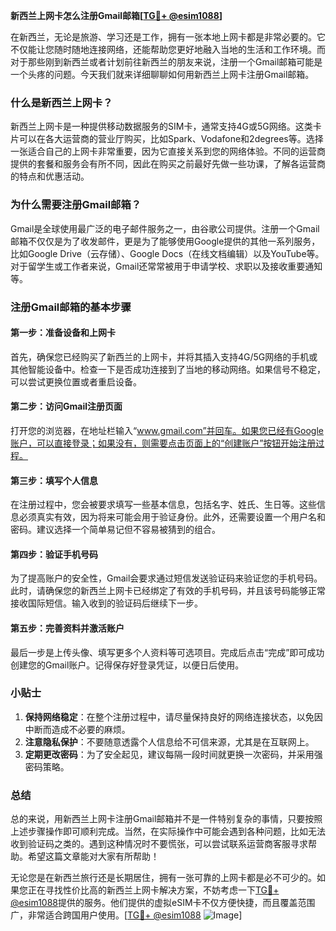 **新西兰上网卡怎么注册Gmail邮箱[[TG💪+ @esim1088](https://t.me/s/esim1088)]**

在新西兰，无论是旅游、学习还是工作，拥有一张本地上网卡都是非常必要的。它不仅能让您随时随地连接网络，还能帮助您更好地融入当地的生活和工作环境。而对于那些刚到新西兰或者计划前往新西兰的朋友来说，注册一个Gmail邮箱可能是一个头疼的问题。今天我们就来详细聊聊如何用新西兰上网卡注册Gmail邮箱。

### 什么是新西兰上网卡？

新西兰上网卡是一种提供移动数据服务的SIM卡，通常支持4G或5G网络。这类卡片可以在各大运营商的营业厅购买，比如Spark、Vodafone和2degrees等。选择一张适合自己的上网卡非常重要，因为它直接关系到您的网络体验。不同的运营商提供的套餐和服务会有所不同，因此在购买之前最好先做一些功课，了解各运营商的特点和优惠活动。

### 为什么需要注册Gmail邮箱？

Gmail是全球使用最广泛的电子邮件服务之一，由谷歌公司提供。注册一个Gmail邮箱不仅仅是为了收发邮件，更是为了能够使用Google提供的其他一系列服务，比如Google Drive（云存储）、Google Docs（在线文档编辑）以及YouTube等。对于留学生或工作者来说，Gmail还常常被用于申请学校、求职以及接收重要通知等。

### 注册Gmail邮箱的基本步骤

#### 第一步：准备设备和上网卡

首先，确保您已经购买了新西兰的上网卡，并将其插入支持4G/5G网络的手机或其他智能设备中。检查一下是否成功连接到了当地的移动网络。如果信号不稳定，可以尝试更换位置或者重启设备。

#### 第二步：访问Gmail注册页面

打开您的浏览器，在地址栏输入“www.gmail.com”并回车。如果您已经有Google账户，可以直接登录；如果没有，则需要点击页面上的“创建账户”按钮开始注册过程。

#### 第三步：填写个人信息

在注册过程中，您会被要求填写一些基本信息，包括名字、姓氏、生日等。这些信息必须真实有效，因为将来可能会用于验证身份。此外，还需要设置一个用户名和密码。建议选择一个简单易记但不容易被猜到的组合。

#### 第四步：验证手机号码

为了提高账户的安全性，Gmail会要求通过短信发送验证码来验证您的手机号码。此时，请确保您的新西兰上网卡已经绑定了有效的手机号码，并且该号码能够正常接收国际短信。输入收到的验证码后继续下一步。

#### 第五步：完善资料并激活账户

最后一步是上传头像、填写更多个人资料等可选项目。完成后点击“完成”即可成功创建您的Gmail账户。记得保存好登录凭证，以便日后使用。

### 小贴士

1. **保持网络稳定**：在整个注册过程中，请尽量保持良好的网络连接状态，以免因中断而造成不必要的麻烦。
2. **注意隐私保护**：不要随意透露个人信息给不可信来源，尤其是在互联网上。
3. **定期更改密码**：为了安全起见，建议每隔一段时间就更换一次密码，并采用强密码策略。

### 总结

总的来说，用新西兰上网卡注册Gmail邮箱并不是一件特别复杂的事情，只要按照上述步骤操作即可顺利完成。当然，在实际操作中可能会遇到各种问题，比如无法收到验证码之类的。遇到这种情况时不要慌张，可以尝试联系运营商客服寻求帮助。希望这篇文章能对大家有所帮助！

无论您是在新西兰旅行还是长期居住，拥有一张可靠的上网卡都是必不可少的。如果您正在寻找性价比高的新西兰上网卡解决方案，不妨考虑一下[TG💪+ @esim1088](https://t.me/s/esim1088)提供的服务。他们提供的虚拟eSIM卡不仅方便快捷，而且覆盖范围广，非常适合跨国用户使用。[[TG💪+ @esim1088](https://t.me/s/esim1088) ![Image](https://i.postimg.cc/4NQfJmqS/Snipaste-2025-05-13-00-14-12.png)]